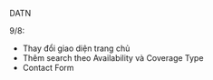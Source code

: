DATN

9/8:
- Thay đổi giao diện trang chủ
- Thêm search theo Availability và Coverage Type
- Contact Form